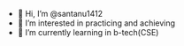- 👋 Hi, I’m @santanu1412
- 👀 I’m interested in practicing and achieving
- 🌱 I’m currently learning in b-tech(CSE)

<!---
santanu1412/santanu1412 is a ✨ special ✨ repository because its `README.md` (this file) appears on your GitHub profile.
You can click the Preview link to take a look at your changes.
--->
